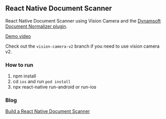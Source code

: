 ## React Native Document Scanner

React Native Document Scanner using Vision Camera and the [Dynamsoft Document Normalizer plugin](https://github.com/tony-xlh/vision-camera-dynamsoft-document-normalizer/).

[Demo video](https://user-images.githubusercontent.com/5462205/200720562-a7b91e06-cf6c-4235-a8cd-ef200012a42a.MP4)

Check out the `vision-camera-v2` branch if you need to use vision camera v2.

### How to run

1. npm install
2. cd `ios` and run `pod install`
3. npx react-native run-android or run-ios

### Blog

[Build a React Native Document Scanner](https://www.dynamsoft.com/codepool/react-native-document-scanner.html)
